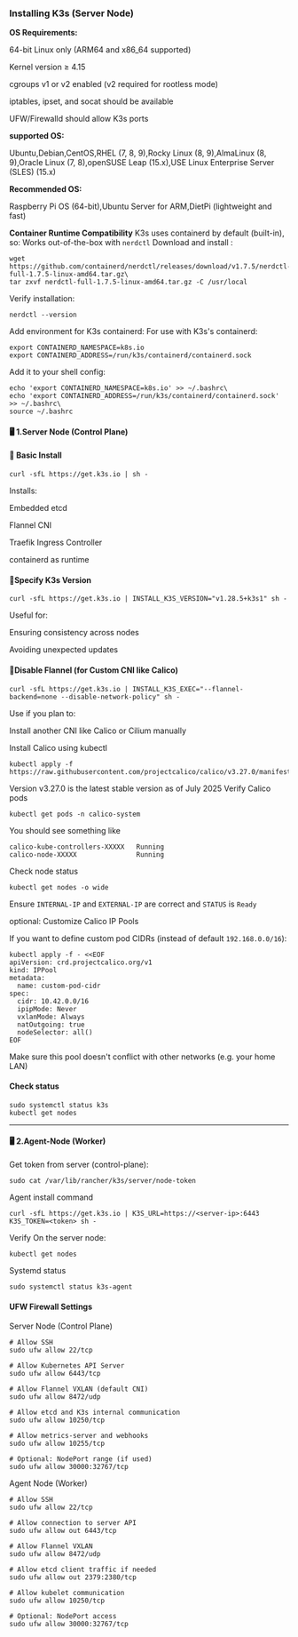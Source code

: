 ### Installing K3s (Server Node)

**OS Requirements:**

64-bit Linux only (ARM64 and x86_64 supported)

Kernel version ≥ 4.15

cgroups v1 or v2 enabled (v2 required for rootless mode)

iptables, ipset, and socat should be available

UFW/Firewalld should allow K3s ports

**supported OS:**

Ubuntu,Debian,CentOS,RHEL (7, 8, 9),Rocky Linux (8, 9),AlmaLinux (8, 9),Oracle Linux (7, 8),openSUSE Leap (15.x),USE Linux Enterprise Server (SLES) (15.x)

**Recommended OS:**

Raspberry Pi OS (64-bit),Ubuntu Server for ARM,DietPi (lightweight and fast)

**Container Runtime Compatibility**
K3s uses containerd by default (built-in), so:
Works out-of-the-box with `nerdctl`
Download and install :
```
wget https://github.com/containerd/nerdctl/releases/download/v1.7.5/nerdctl-full-1.7.5-linux-amd64.tar.gz\
tar zxvf nerdctl-full-1.7.5-linux-amd64.tar.gz -C /usr/local
```
Verify installation:
```
nerdctl --version
```
Add environment for K3s containerd:
For use with K3s's containerd:
```
export CONTAINERD_NAMESPACE=k8s.io
export CONTAINERD_ADDRESS=/run/k3s/containerd/containerd.sock
```
Add it to your shell config:
```
echo 'export CONTAINERD_NAMESPACE=k8s.io' >> ~/.bashrc\
echo 'export CONTAINERD_ADDRESS=/run/k3s/containerd/containerd.sock' >> ~/.bashrc\
source ~/.bashrc
```
#### 🖥️ 1.Server Node (Control Plane)
#### 🔹 Basic Install
```
curl -sfL https://get.k3s.io | sh -
```
Installs:

Embedded etcd

Flannel CNI

Traefik Ingress Controller

containerd as runtime

#### 🔹Specify K3s Version
```
curl -sfL https://get.k3s.io | INSTALL_K3S_VERSION="v1.28.5+k3s1" sh -
```
Useful for:

Ensuring consistency across nodes

Avoiding unexpected updates

#### 🔹Disable Flannel (for Custom CNI like Calico)
```
curl -sfL https://get.k3s.io | INSTALL_K3S_EXEC="--flannel-backend=none --disable-network-policy" sh -
```
Use if you plan to:

Install another CNI like Calico or Cilium manually

Install Calico using kubectl
```
kubectl apply -f https://raw.githubusercontent.com/projectcalico/calico/v3.27.0/manifests/calico.yaml
```
 Version v3.27.0 is the latest stable version as of July 2025
 Verify Calico pods
 ```
kubectl get pods -n calico-system
```
You should see something like
```
calico-kube-controllers-XXXXX   Running
calico-node-XXXXX               Running
```
Check node status
```
kubectl get nodes -o wide
```
Ensure `INTERNAL-IP` and `EXTERNAL-IP` are correct and `STATUS` is `Ready`

optional: Customize Calico IP Pools

If you want to define custom pod CIDRs (instead of default `192.168.0.0/16`):
```
kubectl apply -f - <<EOF
apiVersion: crd.projectcalico.org/v1
kind: IPPool
metadata:
  name: custom-pod-cidr
spec:
  cidr: 10.42.0.0/16
  ipipMode: Never
  vxlanMode: Always
  natOutgoing: true
  nodeSelector: all()
EOF
```
Make sure this pool doesn't conflict with other networks (e.g. your home LAN)

#### Check status
```
sudo systemctl status k3s
kubectl get nodes
```
---------------------------------------------

#### 🖥️ 2.Agent-Node (Worker)
Get token from server (control-plane):
```
sudo cat /var/lib/rancher/k3s/server/node-token
```
Agent install command
```
curl -sfL https://get.k3s.io | K3S_URL=https://<server-ip>:6443 K3S_TOKEN=<token> sh -
```
Verify
On the server node:
```
kubectl get nodes
```
Systemd status
```
sudo systemctl status k3s-agent
```
#### UFW Firewall Settings
Server Node (Control Plane)
```
# Allow SSH
sudo ufw allow 22/tcp

# Allow Kubernetes API Server
sudo ufw allow 6443/tcp

# Allow Flannel VXLAN (default CNI)
sudo ufw allow 8472/udp

# Allow etcd and K3s internal communication
sudo ufw allow 10250/tcp

# Allow metrics-server and webhooks
sudo ufw allow 10255/tcp

# Optional: NodePort range (if used)
sudo ufw allow 30000:32767/tcp
```
Agent Node (Worker)
```
# Allow SSH
sudo ufw allow 22/tcp

# Allow connection to server API
sudo ufw allow out 6443/tcp

# Allow Flannel VXLAN
sudo ufw allow 8472/udp

# Allow etcd client traffic if needed
sudo ufw allow out 2379:2380/tcp

# Allow kubelet communication
sudo ufw allow 10250/tcp

# Optional: NodePort access
sudo ufw allow 30000:32767/tcp
```
